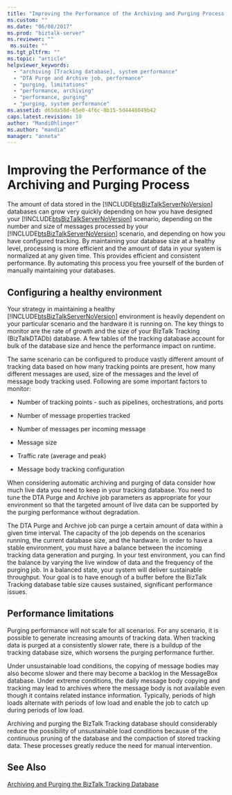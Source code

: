```yaml
---
title: "Improving the Performance of the Archiving and Purging Process | Microsoft Docs"
ms.custom: ""
ms.date: "06/08/2017"
ms.prod: "biztalk-server"
ms.reviewer: ""
 ms.suite: ""
ms.tgt_pltfrm: ""
ms.topic: "article"
helpviewer_keywords: 
  - "archiving [Tracking database], system performance"
  - "DTA Purge and Archive job, performance"
  - "purging, limitations"
  - "performance, archiving"
  - "performance, purging"
  - "purging, system performance"
ms.assetid: d65da58d-65e0-4f6c-8b15-5d4448049b42
caps.latest.revision: 10
author: "MandiOhlinger"
ms.author: "mandia"
manager: "anneta"
---
```

# Improving the Performance of the Archiving and Purging Process
The amount of data stored in the [!INCLUDE[btsBizTalkServerNoVersion](../includes/btsbiztalkservernoversion-md.md)] databases can grow very quickly depending on how you have designed your [!INCLUDE[btsBizTalkServerNoVersion](../includes/btsbiztalkservernoversion-md.md)] scenario, depending on the number and size of messages processed by your [!INCLUDE[btsBizTalkServerNoVersion](../includes/btsbiztalkservernoversion-md.md)] scenario, and depending on how you have configured tracking. By maintaining your database size at a healthy level, processing is more efficient and the amount of data in your system is normalized at any given time. This provides efficient and consistent performance. By automating this process you free yourself of the burden of manually maintaining your databases.  
  
## Configuring a healthy environment  
 Your strategy in maintaining a healthy [!INCLUDE[btsBizTalkServerNoVersion](../includes/btsbiztalkservernoversion-md.md)] environment is heavily dependent on your particular scenario and the hardware it is running on. The key things to monitor are the rate of growth and the size of your BizTalk Tracking (BizTalkDTADb) database. A few tables of the tracking database account for bulk of the database size and hence the performance impact on runtime.  
  
 The same scenario can be configured to produce vastly different amount of tracking data based on how many tracking points are present, how many different messages are used, size of the messages and the level of message body tracking used. Following are some important factors to monitor:  
  
-   Number of tracking points - such as pipelines, orchestrations, and ports  
  
-   Number of message properties tracked  
  
-   Number of messages per incoming message  
  
-   Message size  
  
-   Traffic rate (average and peak)  
  
-   Message body tracking configuration  
  
 When considering automatic archiving and purging of data consider how much live data you need to keep in your tracking database. You need to tune the DTA Purge and Archive job parameters as appropriate for your environment so that the targeted amount of live data can be supported by the purging performance without degradation.  
  
 The DTA Purge and Archive job can purge a certain amount of data within a given time interval. The capacity of the job depends on the scenarios running, the current database size, and the hardware. In order to have a stable environment, you must have a balance between the incoming tracking data generation and purging. In your test environment, you can find the balance by varying the live window of data and the frequency of the purging job. In a balanced state, your system will deliver sustainable throughput. Your goal is to have enough of a buffer before the BizTalk Tracking database table size causes sustained, significant performance issues.  
  
## Performance limitations  
 Purging performance will not scale for all scenarios. For any scenario, it is possible to generate increasing amounts of tracking data. When tracking data is purged at a consistently slower rate, there is a buildup of the tracking database size, which worsens the purging performance further.  
  
 Under unsustainable load conditions, the copying of message bodies may also become slower and there may become a backlog in the MessageBox database. Under extreme conditions, the daily message body copying and tracking may lead to archives where the message body is not available even though it contains related instance information. Typically, periods of high loads alternate with periods of low load and enable the job to catch up during periods of low load.  
  
 Archiving and purging the BizTalk Tracking database should considerably reduce the possibility of unsustainable load conditions because of the continuous pruning of the database and the compaction of stored tracking data. These processes greatly reduce the need for manual intervention.  
  
## See Also  
 [Archiving and Purging the BizTalk Tracking Database](../core/archiving-and-purging-the-biztalk-tracking-database.md)
